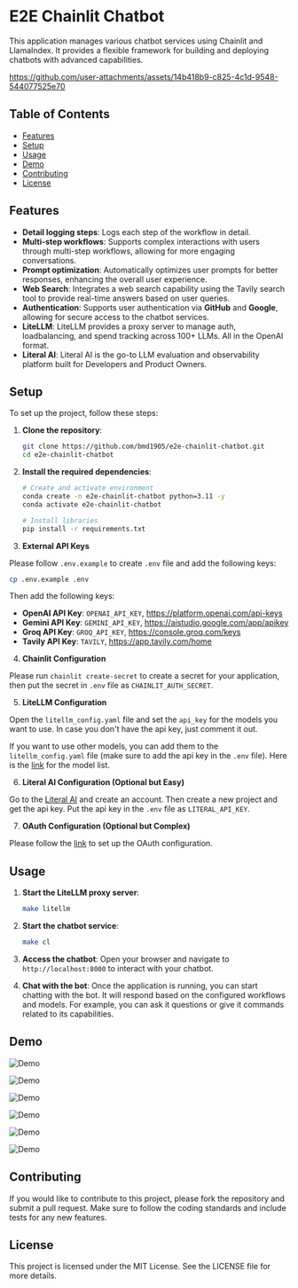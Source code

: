 # E2E Chainlit Chatbot

This application manages various chatbot services using Chainlit and LlamaIndex. It provides a flexible framework for building and deploying chatbots with advanced capabilities.

https://github.com/user-attachments/assets/14b418b9-c825-4c1d-9548-544077525e70

## Table of Contents
- [Features](#features)
- [Setup](#setup)
- [Usage](#usage)
- [Demo](#demo)
- [Contributing](#contributing)
- [License](#license)

## Features

- **Detail logging steps**: Logs each step of the workflow in detail.
- **Multi-step workflows**: Supports complex interactions with users through multi-step workflows, allowing for more engaging conversations.
- **Prompt optimization**: Automatically optimizes user prompts for better responses, enhancing the overall user experience.
- **Web Search**: Integrates a web search capability using the Tavily search tool to provide real-time answers based on user queries.
- **Authentication**: Supports user authentication via **GitHub** and **Google**, allowing for secure access to the chatbot services.
- **LiteLLM**: LiteLLM provides a proxy server to manage auth, loadbalancing, and spend tracking across 100+ LLMs. All in the OpenAI format.
- **Literal AI**: Literal AI is the go-to LLM evaluation and observability platform built for Developers and Product Owners.

## Setup

To set up the project, follow these steps:

1. **Clone the repository**:

    ```bash
    git clone https://github.com/bmd1905/e2e-chainlit-chatbot.git
    cd e2e-chainlit-chatbot
    ```

2. **Install the required dependencies**:

    ```bash
    # Create and activate environment
    conda create -n e2e-chainlit-chatbot python=3.11 -y
    conda activate e2e-chainlit-chatbot

    # Install libraries
    pip install -r requirements.txt
    ```

3. **External API Keys**

Please follow `.env.example` to create `.env` file and add the following keys:

```bash
cp .env.example .env
```

Then add the following keys:

- **OpenAI API Key**: `OPENAI_API_KEY`, https://platform.openai.com/api-keys
- **Gemini API Key**: `GEMINI_API_KEY`, https://aistudio.google.com/app/apikey
- **Groq API Key**: `GROQ_API_KEY`, https://console.groq.com/keys
- **Tavily API Key**: `TAVILY`, https://app.tavily.com/home

4. **Chainlit Configuration**

Please run `chainlit create-secret` to create a secret for your application, then put the secret in `.env` file as `CHAINLIT_AUTH_SECRET`.

5. **LiteLLM Configuration**

Open the `litellm_config.yaml` file and set the `api_key` for the models you want to use. In case you don't have the api key, just comment it out.

If you want to use other models, you can add them to the `litellm_config.yaml` file (make sure to add the api key in the `.env` file). Here is the [link](https://docs.litellm.ai/docs/providers) for the model list.

6. **Literal AI Configuration (Optional but Easy)**

Go to the [Literal AI](https://literalai.com/) and create an account. Then create a new project and get the api key. Put the api key in the `.env` file as `LITERAL_API_KEY`.

7. **OAuth Configuration (Optional but Complex)**

Please follow the [link](https://docs.chainlit.io/authentication/overview) to set up the OAuth configuration.



## Usage

1. **Start the LiteLLM proxy server**:

    ```bash
    make litellm
    ```

2. **Start the chatbot service**:

    ```bash
    make cl
    ```

3. **Access the chatbot**: Open your browser and navigate to `http://localhost:8000` to interact with your chatbot.

4. **Chat with the bot**: Once the application is running, you can start chatting with the bot. It will respond based on the configured workflows and models. For example, you can ask it questions or give it commands related to its capabilities.

## Demo

![Demo](./public/assets/login.jpg)

![Demo](./public/assets/workflows.jpg)

![Demo](./public/assets/settings_panel.jpg)

![Demo](./public/assets/LiteralAI_dashboard.jpg)

![Demo](./public/assets/LiteralAI_logs_threads.jpg)

![Demo](./public/assets/LiteralAI_users.jpg)


## Contributing

If you would like to contribute to this project, please fork the repository and submit a pull request. Make sure to follow the coding standards and include tests for any new features.

## License

This project is licensed under the MIT License. See the LICENSE file for more details.
